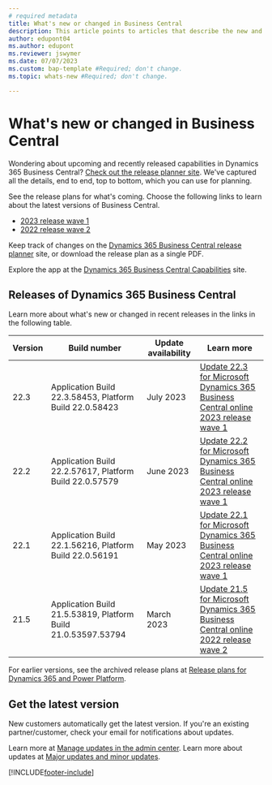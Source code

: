```yaml
---
# required metadata
title: What's new or changed in Business Central
description: This article points to articles that describe the new and changed features in minor updates to Dynamics 365 Business Central online.
author: edupont04
ms.author: edupont
ms.reviewer: jswymer 
ms.date: 07/07/2023
ms.custom: bap-template #Required; don't change.
ms.topic: whats-new #Required; don't change.

---
```

# What's new or changed in Business Central

Wondering about upcoming and recently released capabilities in Dynamics 365 Business Central? [Check out the release planner site](https://experience.dynamics.com/releaseplans/?app=Business+Central). We've captured all the details, end to end, top to bottom, which you can use for planning.  

See the release plans for what's coming. Choose the following links to learn about the latest versions of Business Central.

- [2023 release wave 1](/dynamics365/release-plan/2023wave1/smb/dynamics365-business-central/planned-features)
- [2022 release wave 2](/dynamics365-release-plan/2022wave2/smb/dynamics365-business-central/planned-features)  

Keep track of changes on the [Dynamics 365 Business Central release planner](https://experience.dynamics.com/releaseplans/?app=Business+Central) site, or download the release plan as a single PDF.  

Explore the app at the [Dynamics 365 Business Central Capabilities](https://dynamics.microsoft.com/business-central/overview/) site.

## Releases of Dynamics 365 Business Central
<!--H2. Optional. Replace "Dynamics 365 Business Central" with product name.-->
<!-- This section is optional, unless the app already has page either in docs or or support.microsoft.com or similar that list the bugs that are fixed for each version. Remember to update with the actual app name and link to where ever the relevant lists of what's in each update are published for that app. In this template, the HR app publishes these lists in the docs. That's not true for all apps. -->
Learn more about what's new or changed in recent releases in the links in the following table.

| Version | Build number | Update availability | Learn more |
|---------|--------------|---------------|-------------|
|22.3|Application Build 22.3.58453, Platform Build 22.0.58423|July 2023|[Update 22.3 for Microsoft Dynamics 365 Business Central online 2023 release wave 1](whatsnew-update-22-3.md)|
|22.2|Application Build 22.2.57617, Platform Build 22.0.57579| June 2023|[Update 22.2 for Microsoft Dynamics 365 Business Central online 2023 release wave 1](whatsnew-update-22-2.md)|
|22.1|Application Build 22.1.56216, Platform Build 22.0.56191|May 2023|[Update 22.1 for Microsoft Dynamics 365 Business Central online 2023 release wave 1](whatsnew-update-22-1.md)|
|21.5|Application Build 21.5.53819, Platform Build 21.0.53597.53794 | March 2023|[Update 21.5 for Microsoft Dynamics 365 Business Central online 2022 release wave 2](whatsnew-update-21-5.md)|
<!-- remove entries with an auto-update date older than the current month (unless the table is then pathetically short - there should always be three entries as a best practice). The links can be to articles in Docs, the planned-features article in the release plans, or KB articles with bug details. BAP Skilling does not own the individual articles with concrete information but provides tooling and guidance to help product teams, customer/partner success teams, or support teams gather relevant information.  -->

For earlier versions, see the archived release plans at [Release plans for Dynamics 365 and Power Platform](/dynamics365/release-plans/archived-plans).  <!--required section-->

## Get the latest version

New customers automatically get the latest version. If you're an existing partner/customer, check your email for notifications about updates. <!-- standard wording for apps with auto-update. If the app has an article with instruction for admins to apply an update, then link to that -->

Learn more at [Manage updates in the admin center](../administration/tenant-admin-center-update-management.md). Learn more about updates at [Major updates and minor updates](../administration/update-rollout-timeline.md).  

[!INCLUDE[footer-include](../includes/footer-banner.md)]
